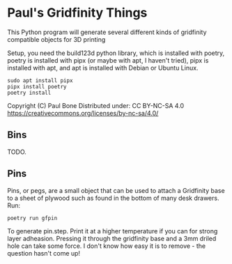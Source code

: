 
Paul's Gridfinity Things
========================

This Python program will generate several different kinds of gridfinity
compatible objects for 3D printing

Setup, you need the build123d python library, which is installed with
poetry, poetry is installed with pipx (or maybe with apt, I haven't tried),
pipx is installed with apt, and apt is installed with Debian or Ubuntu
Linux.

    sudo apt install pipx
    pipx install poetry
    poetry install

Copyright (C) Paul Bone
Distributed under: CC BY-NC-SA 4.0
https://creativecommons.org/licenses/by-nc-sa/4.0/


Bins
----

TODO.


Pins
----

Pins, or pegs, are a small object that can be used to attach a Gridfinity
base to a sheet of plywood such as found in the bottom of many desk drawers.
Run:

    poetry run gfpin

To generate pin.step.  Print it at a higher temperature if you can for
strong layer adheasion.  Pressing it through the gridfinity base and a 3mm
driled hole can take some force.  I don't know how easy it is to remove -
the question hasn't come up!



